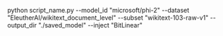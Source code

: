 python script_name.py --model_id "microsoft/phi-2" --dataset "EleutherAI/wikitext_document_level" --subset "wikitext-103-raw-v1" --output_dir "./saved_model" --inject "BitLinear"
